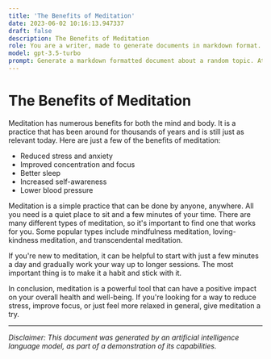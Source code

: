 ```yaml
---
title: 'The Benefits of Meditation'
date: 2023-06-02 10:16:13.947337
draft: false
description: The Benefits of Meditation
role: You are a writer, made to generate documents in markdown format. It is very important that all of the documents you generate are in valid markdown format.
model: gpt-3.5-turbo
prompt: Generate a markdown formatted document about a random topic. At the bottom, include a disclaimer explaining that the document was generated by you. The first line of the document should be the title. Make sure that the entire document is in proper markdown format, using a mix of various tags to make the document visually appealing.
---
```


# The Benefits of Meditation

Meditation has numerous benefits for both the mind and body. It is a practice that has been around for thousands of years and is still just as relevant today. Here are just a few of the benefits of meditation:

- Reduced stress and anxiety
- Improved concentration and focus
- Better sleep
- Increased self-awareness
- Lower blood pressure

Meditation is a simple practice that can be done by anyone, anywhere. All you need is a quiet place to sit and a few minutes of your time. There are many different types of meditation, so it's important to find one that works for you. Some popular types include mindfulness meditation, loving-kindness meditation, and transcendental meditation.

If you're new to meditation, it can be helpful to start with just a few minutes a day and gradually work your way up to longer sessions. The most important thing is to make it a habit and stick with it.

In conclusion, meditation is a powerful tool that can have a positive impact on your overall health and well-being. If you're looking for a way to reduce stress, improve focus, or just feel more relaxed in general, give meditation a try.

---

*Disclaimer: This document was generated by an artificial intelligence language model, as part of a demonstration of its capabilities.*